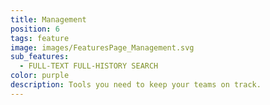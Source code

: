 ```yaml
---
title: Management
position: 6
tags: feature
image: images/FeaturesPage_Management.svg
sub_features:
  - FULL-TEXT FULL-HISTORY SEARCH
color: purple
description: Tools you need to keep your teams on track.
---
```

